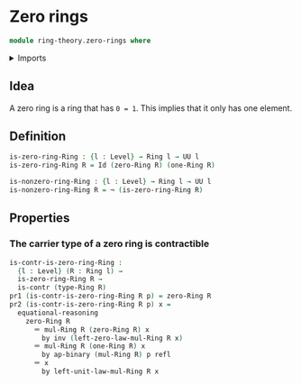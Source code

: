# Zero rings

```agda
module ring-theory.zero-rings where
```

<details><summary>Imports</summary>

```agda
open import foundation.contractible-types
open import foundation.dependent-pair-types
open import foundation.equational-reasoning
open import foundation.identity-types
open import foundation.negation
open import foundation.universe-levels

open import ring-theory.rings
```

</details>

## Idea

A zero ring is a ring that has `0 = 1`. This implies that it only has one element.

## Definition

```agda
is-zero-ring-Ring : {l : Level} → Ring l → UU l
is-zero-ring-Ring R = Id (zero-Ring R) (one-Ring R)

is-nonzero-ring-Ring : {l : Level} → Ring l → UU l
is-nonzero-ring-Ring R = ¬ (is-zero-ring-Ring R)
```

## Properties

### The carrier type of a zero ring is contractible

```agda
is-contr-is-zero-ring-Ring :
  {l : Level} (R : Ring l) →
  is-zero-ring-Ring R →
  is-contr (type-Ring R)
pr1 (is-contr-is-zero-ring-Ring R p) = zero-Ring R
pr2 (is-contr-is-zero-ring-Ring R p) x =
  equational-reasoning
    zero-Ring R
      ＝ mul-Ring R (zero-Ring R) x
        by inv (left-zero-law-mul-Ring R x)
      ＝ mul-Ring R (one-Ring R) x
        by ap-binary (mul-Ring R) p refl
      ＝ x
        by left-unit-law-mul-Ring R x
```
